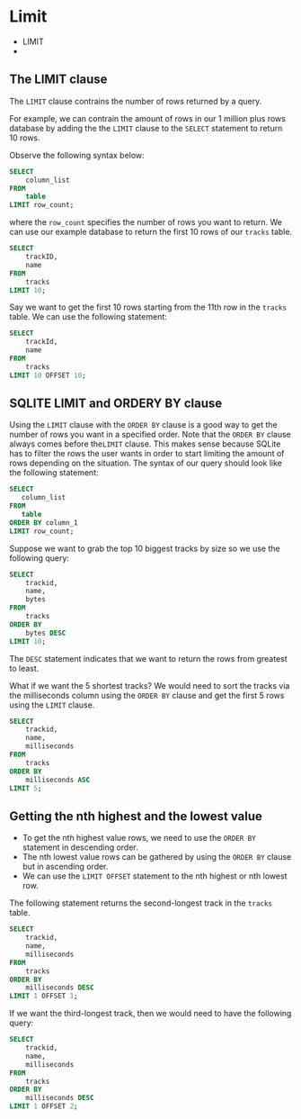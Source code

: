 # Limit

- LIMIT
- 


## The LIMIT clause
The `LIMIT` clause contrains the number of rows returned by a query.

For example, we can contrain the amount of rows in our 1 million plus rows database by adding the the `LIMIT` clause to the `SELECT` statement to return 10 rows.

Observe the following syntax below:
````sql
SELECT 
    column_list
FROM    
    table
LIMIT row_count;

````
where the `row_count` specifies the number of rows you want to return. We can use our example database to return the first 10 rows of our `tracks` table.
````sql
SELECT
    trackID, 
    name
FROM
    tracks
LIMIT 10;
````

Say we want to get the first 10 rows starting from the 11th row in the `tracks` table. We can use the following statement:
````sql
SELECT
	trackId,
	name
FROM
	tracks
LIMIT 10 OFFSET 10;
````
## SQLITE LIMIT and ORDERY BY clause

Using the `LIMIT` clause with the `ORDER BY` clause is a good way to get the number of rows you want in a specified order. Note that the `ORDER BY` clause always comes before the`LIMIT` clause. This makes sense because SQLite has to filter the rows the user wants in order to start limiting the amount of rows depending on the situation. The syntax of our query should look like the following statement:
````sql
SELECT
   column_list
FROM
   table
ORDER BY column_1
LIMIT row_count;
````
Suppose we want to grab the top 10 biggest tracks by size so we use the following query:
````sql
SELECT
	trackid,
	name,
	bytes
FROM
	tracks
ORDER BY
	bytes DESC 
LIMIT 10;
````
The `DESC` statement indicates that we want to return the rows from greatest to least.

What if we want the 5 shortest tracks? We would need to sort the tracks via the milliseconds column using the `ORDER BY` clause and get the first 5 rows using the `LIMIT` clause.

````sql
SELECT
	trackid,
	name,
	milliseconds
FROM
	tracks
ORDER BY
	milliseconds ASC
LIMIT 5;
````
## Getting the nth highest and the lowest value

- To get the nth highest value rows, we need to use the `ORDER BY` statement in descending order.
- The nth lowest value rows can be gathered by using the `ORDER BY` clause but in ascending order.
- We can use the `LIMIT OFFSET` statement to the nth highest or nth lowest row.

The following statement returns the second-longest track in the `tracks` table.

````sql
SELECT
	trackid,
	name,
	milliseconds
FROM
	tracks
ORDER BY
	milliseconds DESC
LIMIT 1 OFFSET 1;
````
If we want the third-longest track, then we would need to have the following query:
````sql
SELECT
	trackid,
	name,
	milliseconds
FROM
	tracks
ORDER BY
	milliseconds DESC 
LIMIT 1 OFFSET 2;
````

